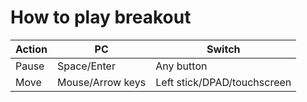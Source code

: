 # How to play breakout
| Action | PC | Switch |
| ------------- | ------------- | ------------- |
| Pause | Space/Enter | Any button |
| Move | Mouse/Arrow keys | Left stick/DPAD/touchscreen |
